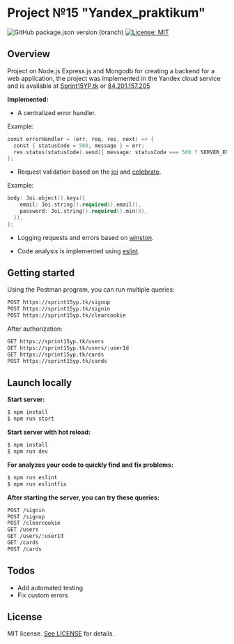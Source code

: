 # Project №15 "Yandex_praktikum" 
![GitHub package.json version (branch)](https://img.shields.io/github/package-json/v/I-potashov/sprint_15/develop?color=green)
[![License: MIT](https://img.shields.io/badge/License-MIT-yellow.svg)](LICENSE)

## Overview
Project on Node.js Express.js and Mongodb for creating a backend for a web application, the project was implemented in the Yandex cloud service and is available at [Sprint15YP.tk](https://sprint15yp.tk) or [84.201.157.205](84.201.157.205)

**Implemented:**
* A centralized error handler.

Example:
````swift
const errorHandler = (err, req, res, next) => {
  const { statusCode = 500, message } = err;
  res.status(statusCode).send({ message: statusCode === 500 ? SERVER_ERROR : message });
};
````
* Request validation  based on the [joi](https://www.npmjs.com/package/@hapi/joi) and [celebrate](https://www.npmjs.com/package/celebrate).

Example:
````swift
body: Joi.object().keys({
    email: Joi.string().required().email(),
    password: Joi.string().required().min(8),
  }),
};
````
* Logging requests and errors based on [winston](https://www.npmjs.com/package/winston).

* Code analysis is implemented using [eslint](https://www.npmjs.com/package/eslint).

## Getting started
Using the Postman program, you can run multiple queries:

```sh
POST https://sprint15yp.tk/signup
POST https://sprint15yp.tk/signin
POST https://sprint15yp.tk/clearcookie
```
After authorization:
```sh
GET https://sprint15yp.tk/users
GET https://sprint15yp.tk/users/:userId
GET https://sprint15yp.tk/cards
POST https://sprint15yp.tk/cards
```

## Launch locally

**Start server:**
```sh
$ npm install
$ npm run start
```
**Start server with hot reload:**
```sh
$ npm install
$ npm run dev
```

**For analyzes your code to quickly find and fix problems:**
```sh
$ npm run eslint
$ npm run eslintfix
```

**After starting the server, you can try these queries:**

```sh
POST /signin
POST /signup
POST /clearcookie
GET /users
GET /users/:userId
GET /cards
POST /cards
```
## Todos

 - Add automated testing
 - Fix custom errors
 
## License

MIT license. [See LICENSE](./LICENSE) for details.
